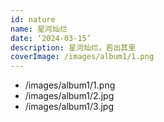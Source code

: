 ```yaml
---
id: nature
name: 星河灿烂
date: ‘2024-03-15’
description: 星河灿烂，若出其里
coverImage: /images/album1/1.png
---
```

- /images/album1/1.png
- /images/album1/2.jpg
- /images/album1/3.jpg